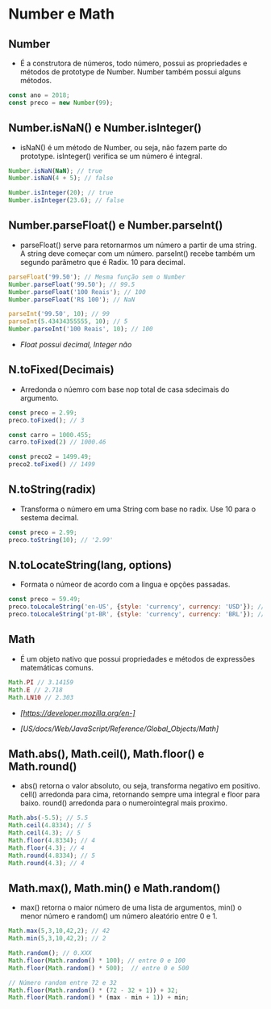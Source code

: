 # Number e Math

## Number

* É a construtora de números, todo número, possui as propriedades e métodos de prototype de Number. Number também possui alguns métodos. 

~~~javascript
const ano = 2018;
const preco = new Number(99);
~~~

## Number.isNaN() e Number.isInteger()

* isNaN() é um método de Number, ou seja, não fazem parte do prototype. isInteger() verifica se um número é integral.

~~~javascript
Number.isNaN(NaN); // true
Number.isNaN(4 + 5); // false

Number.isInteger(20); // true
Number.isInteger(23.6); // false
~~~

## Number.parseFloat() e Number.parseInt()

* parseFloat() serve para retornarmos um número a partir de uma string. A string deve começar com um número. parseInt() recebe também um segundo parâmetro que é Radix. 10 para decimal.

~~~javascript
parseFloat('99.50'); // Mesma função sem o Number
Number.parseFloat('99.50'); // 99.5
Number.parseFloat('100 Reais'); // 100
Number.parseFloat('R$ 100'); // NaN

parseInt('99.50', 10); // 99
parseInt(5.43434355555, 10); // 5
Number.parseInt('100 Reais', 10); // 100
~~~

* *Float possui decimal, Integer não*

## N.toFixed(Decimais)

* Arredonda o núemro com base nop total de casa sdecimais do argumento.

~~~javascript
const preco = 2.99;
preco.toFixed(); // 3

const carro = 1000.455;
carro.toFixed(2) // 1000.46

const preco2 = 1499.49;
preco2.toFixed() // 1499
~~~

## N.toString(radix)

* Transforma o número em uma String com base no radix. Use 10 para o sestema decimal.

~~~javascript
const preco = 2.99;
preco.toString(10); // '2.99'
~~~

## N.toLocateString(lang, options)

* Formata o númeor de acordo com a lingua e opções passadas.

~~~javascript
const preco = 59.49;
preco.toLocaleString('en-US', {style: 'currency', currency: 'USD'}); // $59.49
preco.toLocaleString('pt-BR', {style: 'currency', currency: 'BRL'}); // R$ 59,49
~~~

## Math

* É um objeto nativo que possui propriedades e métodos de expressões matemáticas comuns.

~~~javascript
Math.PI // 3.14159
Math.E // 2.718
Math.LN10 // 2.303
~~~

* *[https://developer.mozilla.org/en-]*

* *[US/docs/Web/JavaScript/Reference/Global_Objects/Math]*

## Math.abs(), Math.ceil(), Math.floor() e Math.round()

* abs() retorna o valor absoluto, ou seja, transforma negativo em positivo. cell() arredonda para cima, retornando sempre uma integral e floor para baixo. round() arredonda para o numerointegral mais proximo.

~~~javascript
Math.abs(-5.5); // 5.5
Math.ceil(4.8334); // 5
Math.ceil(4.3); // 5
Math.floor(4.8334); // 4
Math.floor(4.3); // 4
Math.round(4.8334); // 5
Math.round(4.3); // 4
~~~

## Math.max(), Math.min() e Math.random()

* max() retorna o maior número de uma lista de argumentos, min() o menor número e random() um número aleatório entre 0 e 1.

~~~javascript
Math.max(5,3,10,42,2); // 42
Math.min(5,3,10,42,2); // 2

Math.random(); // 0.XXX
Math.floor(Math.random() * 100); // entre 0 e 100
Math.floor(Math.random() * 500);  // entre 0 e 500

// Número random entre 72 e 32
Math.floor(Math.random() * (72 - 32 + 1)) + 32; 
Math.floor(Math.random() * (max - min + 1)) + min;
~~~